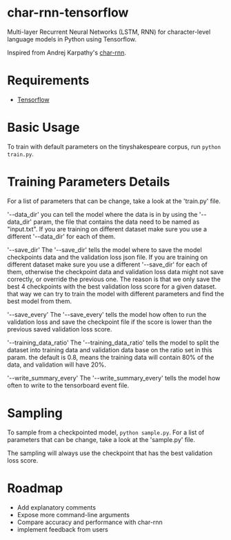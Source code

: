 # char-rnn-tensorflow
Multi-layer Recurrent Neural Networks (LSTM, RNN) for character-level language models in Python using Tensorflow.

Inspired from Andrej Karpathy's [char-rnn](https://github.com/karpathy/char-rnn).

# Requirements
- [Tensorflow](http://www.tensorflow.org)

# Basic Usage
To train with default parameters on the tinyshakespeare corpus, run `python train.py`.

# Training Parameters Details
For a list of parameters that can be change, take a look at the 'train.py' file.

'--data_dir'
you can tell the model where the data is in by using the '--data_dir' param, the file that contains the data need to be named as "input.txt". If you are training on different dataset make sure you use a different '--data_dir' for each of them.

'--save_dir'
The '--save_dir' tells the model where to save the model checkpoints data and the validation loss json file. If you are training on different dataset make sure you use a different '--save_dir' for each of them, otherwise the checkpoint data and validation loss data might not save correctly, or override the previous one.  The reason is that we only save the best 4 checkpoints with the best validation loss score for a given dataset. that way we can try to train the model with different parameters and find the best model from them.

'--save_every'
The '--save_every' tells the model how often to run the validation loss and save the checkpoint file if the score is lower than the previous saved validation loss score.

'--training_data_ratio'
The '--training_data_ratio' tells the model to split the dataset into training data and validation data base on the ratio set in this param. the default is 0.8, means the training data will contain 80% of the data, and validation will have 20%.

'--write_summary_every'
The '--write_summary_every' tells the model how often to write to the tensorboard event file.

# Sampling
To sample from a checkpointed model, `python sample.py`.
For a list of parameters that can be change, take a look at the 'sample.py' file.

The sampling will always use the checkpoint that has the best validation loss score.



# Roadmap
- Add explanatory comments
- Expose more command-line arguments
- Compare accuracy and performance with char-rnn
- implement feedback from users


